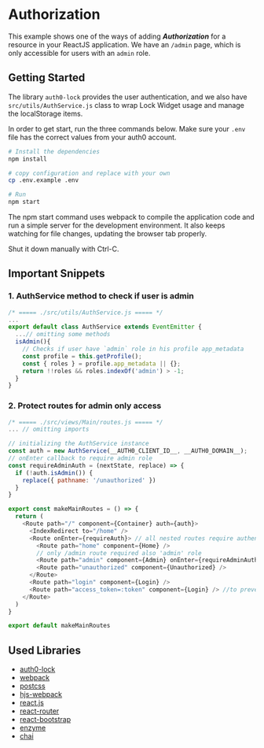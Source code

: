 # Authorization

This example shows one of the ways of adding ***Authorization*** for a resource in your ReactJS application. We have an `/admin` page, which is only accessible for users with an `admin` role.

## Getting Started

The library `auth0-lock` provides the user authentication, and we also have `src/utils/AuthService.js` class to wrap Lock Widget usage and manage the localStorage items.

In order to get start, run the three commands below. Make sure your `.env` file has the correct values from your auth0 account.

```bash
# Install the dependencies
npm install

# copy configuration and replace with your own
cp .env.example .env

# Run
npm start
```

The npm start command uses webpack to compile the application code and run a simple server for the development environment. It also keeps watching for file changes, updating the browser tab properly.

Shut it down manually with Ctrl-C.

## Important Snippets

### 1. AuthService method to check if user is admin

```javascript
/* ===== ./src/utils/AuthService.js ===== */
...
export default class AuthService extends EventEmitter {
  ...// omitting some methods
  isAdmin(){
    // Checks if user have `admin` role in his profile app_metadata
    const profile = this.getProfile();
    const { roles } = profile.app_metadata || {};
    return !!roles && roles.indexOf('admin') > -1;
  }
}
```

### 2. Protect routes for admin only access

```javascript
/* ===== ./src/views/Main/routes.js ===== */
... // omitting imports

// initializing the AuthService instance
const auth = new AuthService(__AUTH0_CLIENT_ID__, __AUTH0_DOMAIN__);
// onEnter callback to require admin role
const requireAdminAuth = (nextState, replace) => {
  if (!auth.isAdmin()) {
    replace({ pathname: '/unauthorized' })
  }
}

export const makeMainRoutes = () => {
  return (
    <Route path="/" component={Container} auth={auth}>
      <IndexRedirect to="/home" />
      <Route onEnter={requireAuth}> // all nested routes require authentication
        <Route path="home" component={Home} />
        // only /admin route required also 'admin' role
        <Route path="admin" component={Admin} onEnter={requireAdminAuth} />
        <Route path="unauthorized" component={Unauthorized} />
      </Route>
      <Route path="login" component={Login} />
      <Route path="access_token=:token" component={Login} /> //to prevent router errors
    </Route>
  )
}

export default makeMainRoutes
```

## Used Libraries

* [auth0-lock](https://github.com/auth0/lock)
* [webpack](https://webpack.github.io)
* [postcss](http://postcss.org)
* [hjs-webpack](https://github.com/HenrikJoreteg/hjs-webpack)
* [react.js](http://facebook.github.io/react/)
* [react-router](https://github.com/reactjs/react-router)
* [react-bootstrap](https://react-bootstrap.github.io/)
* [enzyme](https://github.com/airbnb/enzyme)
* [chai](http://chaijs.com)
